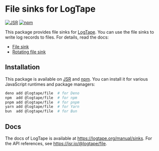 <!-- deno-fmt-ignore-file -->

File sinks for LogTape
======================

[![JSR][JSR badge]][JSR]
[![npm][npm badge]][npm]

This package provides file sinks for [LogTape].  You can use the file sinks to
write log records to files.  For details, read the docs:

 -  [File sink]
 -  [Rotating file sink]

[JSR]: https://jsr.io/@logtape/file
[JSR badge]: https://jsr.io/badges/@logtape/file
[npm]: https://www.npmjs.com/package/@logtape/file
[npm badge]: https://img.shields.io/npm/v/@logtape/file?logo=npm
[LogTape]: https://logtape.org/
[File sink]: https://logtape.org/manual/sinks#file-sink
[Rotating file sink]: https://logtape.org/manual/sinks#rotating-file-sink


Installation
------------

This package is available on [JSR] and [npm].  You can install it for various
JavaScript runtimes and package managers:

~~~~ sh
deno add @logtape/file  # for Deno
npm  add @logtape/file  # for npm
pnpm add @logtape/file  # for pnpm
yarn add @logtape/file  # for Yarn
bun  add @logtape/file  # for Bun
~~~~


Docs
----

The docs of LogTape is available at <https://logtape.org/manual/sinks>.
For the API references, see <https://jsr.io/@logtape/file>.
